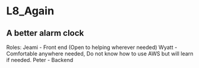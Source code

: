 # L8_Again
## A better alarm clock

Roles:
  Jeami - Front end (Open to helping wherever needed)
  Wyatt - Comfortable anywhere needed, Do not know how to use AWS but will learn if needed.
  Peter - Backend